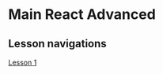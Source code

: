 # Main React Advanced

## Lesson navigations

[Lesson 1](https://github.com/Broman3113/ReactAdvanced/tree/Lesson-1)
